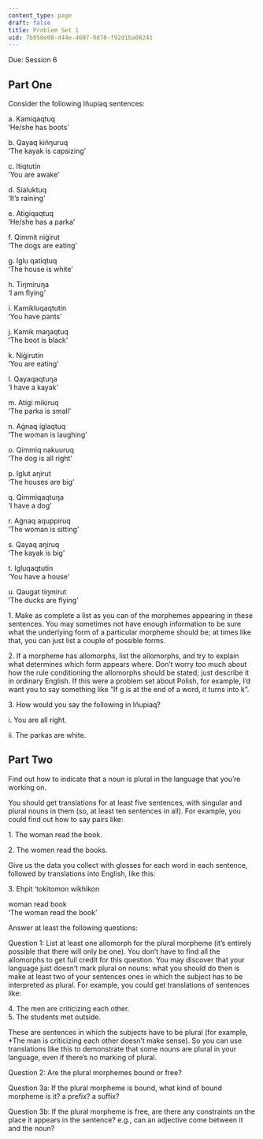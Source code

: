 ```yaml
---
content_type: page
draft: false
title: Problem Set 1
uid: 7b050e00-d44e-4607-9d70-f92d1ba08241
---
```

Due: Session 6

## Part One

Consider the following Iñupiaq sentences: 

a. Kamiqaqtuq      
‘He/she has boots’ 

b. Qayaq kiñŋuruq      
‘The kayak is capsizing’ 

c. Itiqtutin      
‘You are awake’ 

d. Sialuktuq      
‘It’s raining’ 

e. Atigiqaqtuq      
‘He/she has a parka’ 

f. Qimmit niġirut      
‘The dogs are eating’ 

g. Iglu qatiqtuq      
‘The house is white’ 

h. Tiŋmiruŋa      
‘I am flying’ 

i. Kamikluqaqtutin      
‘You have pants’ 

j. Kamik maŋaqtuq      
‘The boot is black’ 

k. Niġirutin      
‘You are eating’ 

l. Qayaqaqtuŋa      
‘I have a kayak’ 

m. Atigi mikiruq      
‘The parka is small’

n. Aġnaq iglaqtuq      
‘The woman is laughing’ 

o. Qimmiq nakuuruq      
‘The dog is all right’ 

p. Iglut aŋirut      
‘The houses are big’ 

q. Qimmiqaqtuŋa      
‘I have a dog’ 

r. Aġnaq aquppiruq      
‘The woman is sitting’ 

s. Qayaq aŋiruq      
‘The kayak is big’ 

t. Igluqaqtutin      
‘You have a house’ 

u. Qaugat tiŋmirut      
‘The ducks are flying’ 

1\. Make as complete a list as you can of the morphemes appearing in these sentences. You may sometimes not have enough information to be sure what the underlying form of a particular morpheme should be; at times like that, you can just list a couple of possible forms. 

2\. If a morpheme has allomorphs, list the allomorphs, and try to explain what determines which form appears where. Don’t worry too much about how the rule conditioning the allomorphs should be stated; just describe it in ordinary English. If this were a problem set about Polish, for example, I’d want you to say something like “If g is at the end of a word, it turns into k”. 

3\. How would you say the following in Iñupiaq? 

i. You are all right. 

ii. The parkas are white. 

## Part Two 

Find out how to indicate that a noun is plural in the language that you’re working on. 

You should get translations for at least five sentences, with singular and plural nouns in them (so, at least ten sentences in all). For example, you could find out how to say pairs like:

1\. The woman read the book. 

2\. The women read the books. 

Give us the data you collect with glosses for each word in each sentence, followed by translations into English, like this: 

3\. Ehpit ‘tokitomon wikhikon 

woman read book      
‘The woman read the book’ 

Answer at least the following questions: 

Question 1: List at least one allomorph for the plural morpheme (it’s entirely possible that there will only be one). You don’t have to find all the allomorphs to get full credit for this question. You may discover that your language just doesn’t mark plural on nouns: what you should do then is make at least two of your sentences ones in which the subject has to be interpreted as plural. For example, you could get translations of sentences like: 

4\. The men are criticizing each other.      
5\. The students met outside. 

These are sentences in which the subjects have to be plural (for example, \*The man is criticizing each other doesn’t make sense). So you can use translations like this to demonstrate that some nouns are plural in your language, even if there’s no marking of plural. 

Question 2: Are the plural morphemes bound or free? 

Question 3a: If the plural morpheme is bound, what kind of bound morpheme is it? a prefix? a suffix? 

Question 3b: If the plural morpheme is free, are there any constraints on the place it appears in the sentence? e.g., can an adjective come between it and the noun?